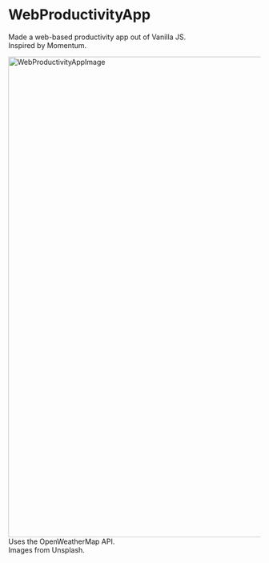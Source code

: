 # WebProductivityApp
Made a web-based productivity app out of Vanilla JS. </br>
Inspired by Momentum.

<img width="960" alt="WebProductivityAppImage" src="https://user-images.githubusercontent.com/46638829/180618874-aac3cad4-8b28-4cf4-b0cb-f4cac3a5be38.png" width="50%"/>
Uses the OpenWeatherMap API. </br>
Images from Unsplash.
